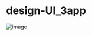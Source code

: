 # design-UI_3app
![image](https://user-images.githubusercontent.com/69878646/93374434-60553580-f85f-11ea-9e37-9bbdcc49a268.png)
